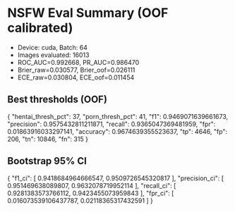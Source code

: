# NSFW Eval Summary (OOF calibrated)
- Device: cuda, Batch: 64
- Images evaluated: 16013
- ROC_AUC=0.992668, PR_AUC=0.986470
- Brier_raw=0.030577, Brier_oof=0.026111
- ECE_raw=0.030804, ECE_oof=0.011454

## Best thresholds (OOF)
{
  "hentai_thresh_pct": 37,
  "porn_thresh_pct": 41,
  "f1": 0.9469071639661673,
  "precision": 0.9575432811211871,
  "recall": 0.9365047369481959,
  "fpr": 0.01863916033297141,
  "accuracy": 0.9674639355523637,
  "tp": 4646,
  "fp": 206,
  "tn": 10846,
  "fn": 315
}

## Bootstrap 95% CI
{
  "f1_ci": [
    0.9418684964666547,
    0.9509726545320817
  ],
  "precision_ci": [
    0.951469638089807,
    0.9632078719952114
  ],
  "recall_ci": [
    0.9281383573766112,
    0.9423455073959843
  ],
  "fpr_ci": [
    0.016073539106437787,
    0.02118365317432591
  ]
}